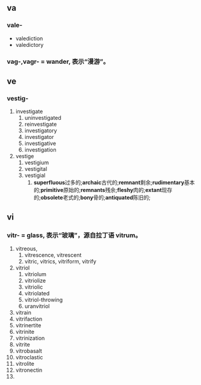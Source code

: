 ## va
### vale-
- valediction
- valedictory


### vag-,vagr- = wander, 表示“漫游”。



## ve
### vestig-
1. investigate
	1. uninvestigated
	2. reinvestigate
	3. investigatory
	4. investigator
	5. investigative
	6. investigation
2. vestige
	1. vestigium
	2. vestigital
	3. vestigial
		1. **superfluous**过多的;**archaic**古代的;**remnant**剩余;**rudimentary**基本的;**primitive**原始的;**remnants**残余;**fleshy**肉的;**extant**现存的;**obsolete**老式的;**bony**骨的;**antiquated**陈旧的;



## vi
### vitr- = glass, 表示“玻璃”，源自拉丁语 vitrum。
1. vitreous, 
	1. vitrescence, vitrescent
	2. vitric, vitrics, vitriform, vitrify
2. vitriol
	1. vitriolum
	2. vitriolize
	3. vitriolic
	4. vitriolated
	5. vitriol-throwing
	6. uranvitriol
3. vitrain
4. vitrifaction
5. vitrinertite
6. vitrinite
7. vitrinization
8. vitrite
9. vitrobasalt
10. vitroclastic
11. vitrolite
12. vitronectin
13. 